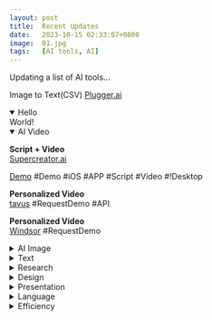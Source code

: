 ```yaml
---
layout: post
title:  Recent Updates
date:   2023-10-15 02:33:07+0800
image:  01.jpg
tags:   [AI tools, AI]
---
```

Updating a list of AI tools...

Image to Text(CSV) [Plugger.ai](https://www.plugger.ai/models/ocr-word-detection)

<details open>
  <summary>Hello</summary>
  World!
</details>

<details open>
<summary>AI Video</summary>

**Script + Video**  
[Supercreator.ai](https://www.supercreator.ai)  

[Demo](https://app.supercreator.ai/home) #Demo #iOS #APP #Script #Video #!Desktop  

**Personalized Video**  
[tavus](https://www.tavus.io) #RequestDemo #API  

**Personalized Video**  
[Windsor](https://www.windsor.io) #RequestDemo  
</details>

<details>
<summary>AI Image</summary>

**Dream by WOMBO**  
[Dreamer](https://dream.ai)  

[Demo](https://dream.ai/create) #Demo #APP #Free #Plan  

**Wallpaper, Poster**  
[STOCKIMG.AI](https://stockimg.ai) #Demo #FreeTrail #Plan $19/month, $29/month  

**Stable Diffusion UI**  
[Github](https://github.com/AUTOMATIC1111/stable-diffusion-webui/)  
[Apple Sillicon Installation](https://github.com/AUTOMATIC1111/stable-diffusion-webui/wiki/Installation-on-Apple-Silicon)  

[Midjourney](https://www.midjourney.com) #Discord #Plan  
</details>

<details>
<summary>Text</summary>

[syllaby]()

[Notion]()

[ChatGPT]()

</details>

<details>
<summary>Research</summary>

[Bearly]()

[scholarcy]()

</details>

<details>
<summary>Design</summary>

[Looka]()

[Galileo]()

[uizard]()

</details>

<details>
<summary>Presentation</summary>

[SlidesAI]()

[MURF.AI]()

</details>

<details>
<summary>Language</summary>

[Whisper Memos]()

[sound.ful]()

[steno]()

</details>

<details>
<summary>Efficiency</summary>

[Nanonets]()

[lumen5]()

[jenni]()

</details>

